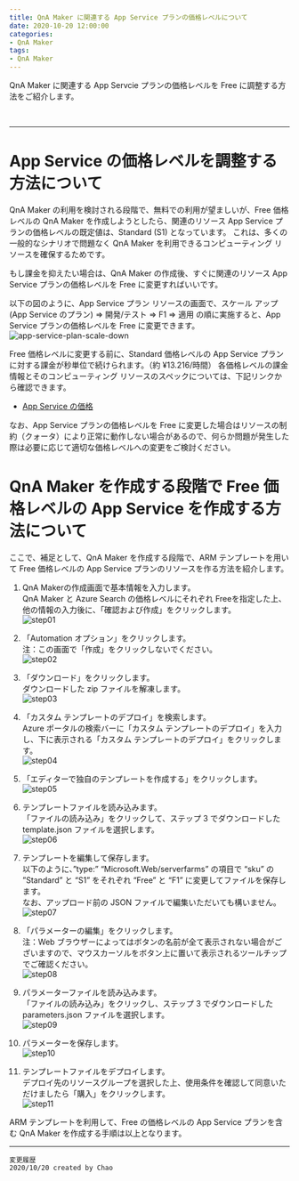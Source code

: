 ```yaml
---
title: QnA Maker に関連する App Service プランの価格レベルについて
date: 2020-10-20 12:00:00
categories:
- QnA Maker
tags:
- QnA Maker
---
```


QnA Maker に関連する App Servcie プランの価格レベルを Free に調整する方法をご紹介します。
<!-- more -->
<br>

***

# App Service の価格レベルを調整する方法について
QnA Maker の利用を検討される段階で、無料での利用が望ましいが、Free 価格レベルの QnA Maker を作成しようとしたら、関連のリソース App Service プランの価格レベルの既定値は、Standard (S1) となっています。
これは、多くの一般的なシナリオで問題なく QnA Maker を利用できるコンピューティング リソースを確保するためです。

もし課金を抑えたい場合は、QnA Maker の作成後、すぐに関連のリソース App Service プランの価格レベルを Free に変更すればいいです。

以下の図のように、App Service プラン リソースの画面で、スケール アップ (App Service のプラン) ⇒ 開発/テスト ⇒ F1  ⇒ 適用 の順に実施すると、App Service プランの価格レベルを Free に変更できます。<br>
![app-service-plan-scale-down](https://jpaiblog.github.io/images/QnA-Maker-App-Service/app-service-plan-scale-down.png)

Free 価格レベルに変更する前に、Standard 価格レベルの App Service プランに対する課金が秒単位で続けられます。（約 ¥13.216/時間）
各価格レベルの課金情報とそのコンピューティング リソースのスペックについては、下記リンクから確認できます。<br>
- [App Service の価格](https://azure.microsoft.com/ja-jp/pricing/details/app-service/windows/)

なお、App Service プランの価格レベルを Free に変更した場合はリソースの制約（クォータ）により正常に動作しない場合があるので、何らか問題が発生した際は必要に応じて適切な価格レベルへの変更をご検討ください。

# QnA Maker を作成する段階で Free 価格レベルの App Service を作成する方法について
ここで、補足として、QnA Maker を作成する段階で、ARM テンプレートを用いて Free 価格レベルの App Service プランのリソースを作る方法を紹介します。<br>

1. QnA Makerの作成画面で基本情報を入力します。<br>
QnA Maker と Azure Search の価格レベルにそれぞれ Freeを指定した上、他の情報の入力後に、「確認および作成」をクリックします。<br>
![step01](https://jpaiblog.github.io/images/QnA-Maker-App-Service/step01.png)

2. 「Automation オプション」をクリックします。<br>
注：この画面で「作成」をクリックしないでください。<br>
![step02](https://jpaiblog.github.io/images/QnA-Maker-App-Service/step02.png)

3. 「ダウンロード」をクリックします。<br>
ダウンロードした zip ファイルを解凍します。 <br>
![step03](https://jpaiblog.github.io/images/QnA-Maker-App-Service/step03.png)

4. 「カスタム テンプレートのデプロイ」を検索します。<br>
Azure ポータルの検索バーに「カスタム テンプレートのデプロイ」を入力し、下に表示される「カスタム テンプレートのデプロイ」をクリックします。<br>
![step04](https://jpaiblog.github.io/images/QnA-Maker-App-Service/step04.png)

5. 「エディターで独自のテンプレートを作成する」をクリックします。<br>
![step05](https://jpaiblog.github.io/images/QnA-Maker-App-Service/step05.png)

6. テンプレートファイルを読み込みます。<br>
「ファイルの読み込み」をクリックして、ステップ 3 でダウンロードした template.json ファイルを選択します。<br>
![step06](https://jpaiblog.github.io/images/QnA-Maker-App-Service/step06.png)

7. テンプレートを編集して保存します。<br>
以下のように、”type:” “Microsoft.Web/serverfarms” の項目で “sku” の ”Standard” と “S1” をそれぞれ “Free” と “F1” に変更してファイルを保存します。<br>
なお、アップロード前の JSON ファイルで編集いただいても構いません。<br>
![step07](https://jpaiblog.github.io/images/QnA-Maker-App-Service/step07.png)

8. 「パラメーターの編集」をクリックします。<br>
注：Web ブラウザーによってはボタンの名前が全て表示されない場合がございますので、マウスカーソルをボタン上に置いて表示されるツールチップでご確認ください。<br>
![step08](https://jpaiblog.github.io/images/QnA-Maker-App-Service/step08.png)

9. パラメーターファイルを読み込みます。<br>
「ファイルの読み込み」をクリックし、ステップ 3 でダウンロードした parameters.json ファイルを選択します。<br>
![step09](https://jpaiblog.github.io/images/QnA-Maker-App-Service/step09.png)

10. パラメーターを保存します。<br>
![step10](https://jpaiblog.github.io/images/QnA-Maker-App-Service/step10.png)

11. テンプレートファイルをデプロイします。<br>
デプロイ先のリソースグループを選択した上、使用条件を確認して同意いただけましたら「購入」をクリックします。<br>
![step11](https://jpaiblog.github.io/images/QnA-Maker-App-Service/step11.png)

ARM テンプレートを利用して、Free の価格レベルの App Service プランを含む QnA Maker を作成する手順は以上となります。

***
`変更履歴`  
`2020/10/20 created by Chao`  